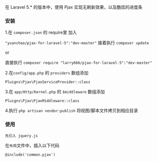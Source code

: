 在 Laravel 5.* 的版本中，使用 Pjax 实现无刷新效果，以及酷炫的进度条


### 安装

1.在 `composer.json` 的 require里 加入

`"yuanchao/pjax-for-laravel-5":"dev-master"` 接着执行 `composer update`

or

直接执行 `composer require "larry666/pjax-for-laravel-5":"dev-master"`



2.在`config/app.php` 的 `providers` 数组添加

`Pluigns\Pjax\PjaxServiceProvider::class`



3.在 `app/Http/Kernel.php` 的 `$middleware` 数组添加

`Pluigns\Pjax\PjaxMiddleware::class`



4.执行 `php artisan vendor:publish` 将视图/脚本文件拷贝到相应目录



### 使用

`先引入 jquery.js`

在`布局`文件中，插入以下代码

```
@include('common.pjax')

```

